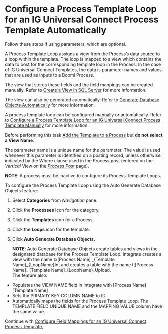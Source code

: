 # Configure a Process Template Loop for an IG Universal Connect Process Template Automatically

Follow these steps if using parameters, which are optional.

A Process Template Loop assigns a view from the Process’s data source to
a loop within the template. The loop is mapped to a view which contains
the data to post for the corresponding template loop in the Process. In
the case of IG Universal Connect Templates, the data is parameter names
and values that are used as inputs to a Boomi Process.

The view that stores these fields and the field mappings can be created
manually. Refer to [Create a View in SQL
Server](../Integrate/Use_Cases/Create_a_View_in_SQL_Server.htm) for more
information.

The view can also be generated automatically. Refer to [Generate
Database Objects
Automatically](../Integrate/Use_Cases/Generate_Database_Objects_Automatically.htm)
for more information.

A process template loop can be configured manually or automatically.
Refer to [Configure a Process Template Loop for an IG Universal Connect
Process Template
Manually](Configure%20a%20Process%20Template%20Loop%20for%20an%20IG%20Universal%20Connect%20Process%20Template%20Manually.htm)
for more information.

Before performing this task [Add the Template to a
Process](Add%20the%20Template%20to%20a%20Process%20IGUC.htm) but
<span style="font-weight: bold;">do not select a View Name</span>.

The parameter name is a unique name for the parameter. The value is used
whenever this parameter is identified on a posting record, unless
otherwise indicated by the Where clause used in the Process post
(entered on the <span style="font-style: italic;">Vertical</span> View
on the <span style="font-style: italic;">[Process
Post](../Integrate/Page_Desc/Process_Post_H.htm)</span> page).

<span style="font-weight: bold;">NOTE</span>: A process must be inactive
to configure its Process Template Loops.

To configure the Process Template Loop using the Auto Generate Database
Objects feature:

1.  Select <span style="font-weight: bold;">Categories</span> from
    <span style="font-style: italic;">Navigation</span> pane.

2.  Click the <span style="font-weight: bold;">Processes</span> icon for
    the category.

3.  Click the <span style="font-weight: bold;">Templates</span> icon for
    a Process.

4.  Click the <span style="font-weight: bold;">Loops</span> icon for the
    template.

5.  Click <span style="font-weight: bold;">Auto Generate Database
    Objects.</span>
    
    <span style="font-weight: bold;">NOTE</span>: Auto Generate Database
    Objects create tables and views in the designated database for the
    Process Template Loop. Integrate creates a view with the name
    tx\[Process Name\] \_{Template Name}\_{LoopName}Int and creates a
    table with the name tt\[Process Name\]\_ \[Template
    Name\]\_{LoopName}\_Upload.  
    The feature also:

<!-- end list -->

  - Populates the VIEW NAME field in Integrate with \[Process Name\]
    \[Template Name\]
  - Sets the PRIMARY KEY COLUMN NAME to ID
  - Automatically maps the fields for the Process Template Loop. The
    TEMPLATE FIELD UNIQUE NAME and the MAPPING VALUE column have the
    same value.

Continue with [Configure Field Mappings for an IG Universal Connect
Process
Template.](Configure%20Field%20Mappings%20for%20an%20IG%20Universal%20Connect%20Template.htm)

